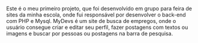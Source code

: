 Este é o meu primeiro projeto, que foi desenvolvido em grupo para feira de sites da minha escola, onde fui responsável por desenvolver o back-end com PHP e Mysql.
MyDevs é um site de busca de empregos, onde o usuário consegue criar e editar seu perfil, fazer postagens com textos ou imagens e buscar por pessoas ou postagens na barra de pesquisa.
